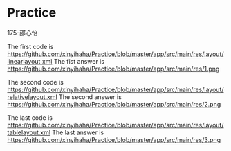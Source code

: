 # Practice

175-邵心怡


The first code is https://github.com/xinyihaha/Practice/blob/master/app/src/main/res/layout/linearlayout.xml
The fist answer is https://github.com/xinyihaha/Practice/blob/master/app/src/main/res/1.png



The second code is https://github.com/xinyihaha/Practice/blob/master/app/src/main/res/layout/relativelayout.xml
The second answer is https://github.com/xinyihaha/Practice/blob/master/app/src/main/res/2.png


The last code is https://github.com/xinyihaha/Practice/blob/master/app/src/main/res/layout/tablelayout.xml
The last answer is https://github.com/xinyihaha/Practice/blob/master/app/src/main/res/3.png
